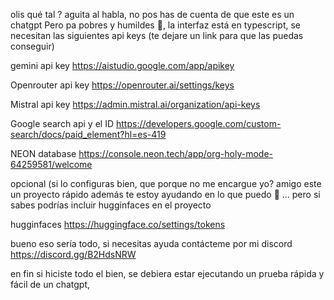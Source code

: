
olis qué tal ? aguita al habla, no pos has de cuenta de que este es un chatgpt Pero pa pobres y humildes 🥀, la interfaz está en typescript, se necesitan las siguientes api keys (te dejare un link para que las puedas conseguir)

gemini api key https://aistudio.google.com/app/apikey

Openrouter api key
https://openrouter.ai/settings/keys

Mistral api key
https://admin.mistral.ai/organization/api-keys

Google search api y el ID 
https://developers.google.com/custom-search/docs/paid_element?hl=es-419

NEON database 
https://console.neon.tech/app/org-holy-mode-64259581/welcome

opcional (si lo configuras bien, que porque no me encargue yo? amigo este un proyecto rápido además te estoy ayudando en lo que puedo 🥺 ... pero si sabes podrías incluir hugginfaces en el proyecto 

hugginfaces 
https://huggingface.co/settings/tokens

bueno eso sería todo, si necesitas ayuda contácteme por mi discord 
https://discord.gg/B2HdsNRW

en fin si hiciste todo el bien, se debiera estar ejecutando un prueba rápida y fácil de un chatgpt, 
